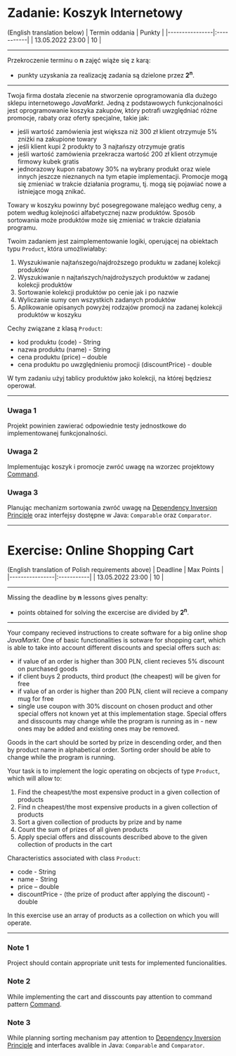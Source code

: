 # Zadanie: Koszyk Internetowy
(English translation below)
| Termin oddania | Punkty     |
|----------------|:-----------|
| 13.05.2022  23:00   |  10        |

--- 
Przekroczenie terminu o **n** zajęć wiąże się z karą:
- punkty uzyskania za realizację zadania są dzielone przez **2<sup>n</sup>**.

--- 

Twoja firma dostała zlecenie na stworzenie oprogramowania dla dużego sklepu internetowego *JavaMarkt*. 
Jedną z podstawowych funkcjonalności jest oprogramowanie koszyka zakupów, 
który potrafi uwzględniać różne promocje, rabaty oraz oferty specjalne, takie jak:
- jeśli wartość zamówienia jest większa niż 300 zł klient otrzymuje 5% zniżki na zakupione towary
- jeśli klient kupi 2 produkty to 3 najtańszy otrzymuje gratis
- jeśli wartość zamówienia przekracza wartość 200 zł klient otrzymuje firmowy kubek gratis
- jednorazowy kupon rabatowy 30% na wybrany produkt
oraz wiele innych jeszcze nieznanych na tym etapie implementacji. 
Promocje mogą się zmieniać w trakcie działania programu, tj. mogą się pojawiać nowe a istniejące mogą znikać.

Towary w koszyku powinny być posegregowane malejąco według ceny, 
a potem według kolejności alfabetycznej nazw produktów. 
Sposób sortowania może produktów może się zmieniać w trakcie działania programu. 

Twoim zadaniem jest zaimplementowanie logiki, operującej na obiektach typu ``Product``, 
która umożliwiałaby:
1. Wyszukiwanie najtańszego/najdroższego produktu w zadanej kolekcji produktów
2. Wyszukiwanie n najtańszych/najdrożyszych produktów w zadanej kolekcji produktów
3. Sortowanie kolekcji produktów po cenie jak i po nazwie
4. Wyliczanie sumy cen wszystkich zadanych produktów
6. Aplikowanie opisanych powyżej rodzajów promocji na zadanej kolekcji produktów w koszyku

Cechy związane z klasą ``Product``:
- kod produktu (code) - String
- nazwa produktu (name) - String
- cena produktu (price) – double
- cena produktu po uwzględnieniu promocji (discountPrice) - double

W tym zadaniu użyj tablicy produktów jako kolekcji, na której będziesz operował.

---

### Uwaga 1
Projekt powinien zawierać odpowiednie testy jednostkowe do implementowanej funkcjonalności.

### Uwaga 2
Implementując koszyk i promocje zwróć uwagę na wzorzec projektowy [Command](https://www.oodesign.com/command-pattern.html).

### Uwaga 3
Planując mechanizm sortowania zwróć uwagę na [Dependency Inversion Principle](https://www.oodesign.com/dependency-inversion-principle.html) oraz 
interfejsy dostępne w Java: ``Comparable`` oraz ``Comparator``.

---
# Exercise: Online Shopping Cart
(English translation of Polish requirements above)
| Deadline | Max Points     |
|----------------|:-----------|
| 13.05.2022  23:00   |  10        |

--- 
Missing the deadline by **n** lessons gives penalty:
- points obtained for solving the excercise are divided by **2<sup>n</sup>**.

--- 

Your company recieved instructions to create software for a big online shop *JavaMarkt*.
One of basic functionalities is sotware for shopping cart, which is able to take into account different discounts and special offers such as:
- if value of an order is higher than 300 PLN, client recieves 5% discount on purchased goods
- if client buys 2 products, third product (the cheapest) will be given for free
- if value of an order is higher than 200 PLN, client will recieve a company mug for free
- single use coupon with 30% discount on chosen product
and other special offers not known yet at this implementation stage.
Special offers and disscounts may change while the program is running as in - new ones may be added and existing ones may be removed.

Goods in the cart should be sorted by prize in descending order, and then by product name in alphabetical order.
Sorting order should be able to change while the program is running.

Your task is to implement the logic operating on obcjects of type ``Product``,
which will allow to:
1. Find the cheapest/the most expensive product in a given collection of products
2. Find n cheapest/the most expensive products in a given collection of products
3. Sort a given collection of products by prize and by name
4. Count the sum of prizes of all given products
6. Apply special offers and disscounts described above to the given collection of products in the cart

Characteristics associated with class ``Product``:
- code - String
- name - String
- price – double
- discountPrice - (the prize of product after applying the discount) - double

In this exercise use an array of products as a collection on which you will operate.

---

### Note 1
Project should contain appropriate unit tests for implemented funcionalities.

### Note 2
While implementing the cart and disscounts pay attention to command pattern [Command](https://www.oodesign.com/command-pattern.html).

### Note 3
While planning sorting mechanism pay attention to [Dependency Inversion Principle](https://www.oodesign.com/dependency-inversion-principle.html) and 
interfaces avalible in Java: ``Comparable`` and ``Comparator``.
